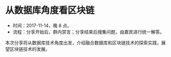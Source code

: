 # 从数据库角度看区块链

* 时间：2017-11-14，晚 8 点。
* 流程：分享开始后，群内禁言；分享结束后搜集问题，由嘉宾进行统一解答。

本次分享将从数据库技术角度出发，介绍融合数据库和区块链技术的探索实践，展望区块链技术的发展。
